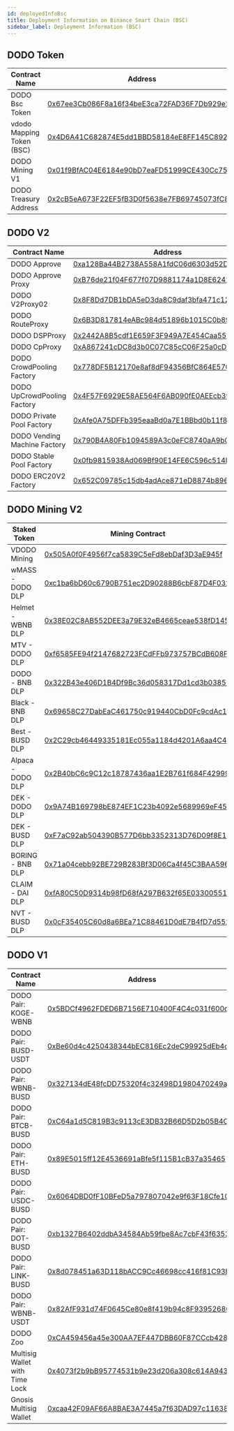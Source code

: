 ```yaml
---
id: deployedInfoBsc
title: Deployment Information on Binance Smart Chain (BSC) 
sidebar_label: Deployment Information (BSC)
---
```


## DODO Token

| Contract Name             | Address                                                                                                              |
| ------------------------- | ---------------------------------------------------------------------------------------------------------------------|
| DODO Bsc Token            | [0x67ee3Cb086F8a16f34beE3ca72FAD36F7Db929e2](https://bscscan.com/address/0x67ee3Cb086F8a16f34beE3ca72FAD36F7Db929e2) |
| vdodo Mapping Token (BSC) | [0x4D6A41C682874E5dd1BBD58184eE8FF145C89202](https://bscscan.com/address/0x4D6A41C682874E5dd1BBD58184eE8FF145C89202) |
| DODO Mining V1            | [0x01f9BfAC04E6184e90bD7eaFD51999CE430Cc750](https://bscscan.com/address/0x01f9BfAC04E6184e90bD7eaFD51999CE430Cc750) |
| DODO Treasury Address      | [0x2cB5eA673F22EF5fB3D0f5638e7FB69745073fC8](https://bscscan.com/address/0x2cB5eA673F22EF5fB3D0f5638e7FB69745073fC8) |


## DODO V2

| Contract Name                  | Address                                                                                                               |
| ------------------------------ | --------------------------------------------------------------------------------------------------------------------- |
| DODO Approve                   | [0xa128Ba44B2738A558A1fdC06d6303d52D3Cef8c1](https://bscscan.com/address/0xa128Ba44B2738A558A1fdC06d6303d52D3Cef8c1) |
| DODO Approve Proxy             | [0xB76de21f04F677f07D9881174a1D8E624276314C](https://bscscan.com/address/0xB76de21f04F677f07D9881174a1D8E624276314C) |
| DODO V2Proxy02                 | [0x8F8Dd7DB1bDA5eD3da8C9daf3bfa471c12d58486](https://bscscan.com/address/0x8F8Dd7DB1bDA5eD3da8C9daf3bfa471c12d58486) |
| DODO RouteProxy                | [0x6B3D817814eABc984d51896b1015C0b89E9737Ca](https://bscscan.com/address/0x6B3D817814eABc984d51896b1015C0b89E9737Ca) |
| DODO DSPProxy                  | [0x2442A8B5cdf1E659F3F949A7E454Caa554D4E65a](https://bscscan.com/address/0x2442A8B5cdf1E659F3F949A7E454Caa554D4E65a) |
| DODO CpProxy                   | [0xA867241cDC8d3b0C07C85cC06F25a0cD3b5474d8](https://bscscan.com/address/0xA867241cDC8d3b0C07C85cC06F25a0cD3b5474d8) |
| DODO CrowdPooling Factory      | [0x778DF5B12170e8af8dF94356BfC864E57CE185DC](https://bscscan.com/address/0x778DF5B12170e8af8dF94356BfC864E57CE185DC) |
| DODO UpCrowdPooling Factory    | [0x4F57F6929E58AE564F6AB090fE0AEEcb39B0f270](https://bscscan.com/address/0x4F57F6929E58AE564F6AB090fE0AEEcb39B0f270) |
| DODO Private Pool Factory      | [0xAfe0A75DFFb395eaaBd0a7E1BBbd0b11f8609eeF](https://bscscan.com/address/0xAfe0A75DFFb395eaaBd0a7E1BBbd0b11f8609eeF) |
| DODO Vending Machine Factory   | [0x790B4A80Fb1094589A3c0eFC8740aA9b0C1733fB](https://bscscan.com/address/0x790B4A80Fb1094589A3c0eFC8740aA9b0C1733fB) |
| DODO Stable Pool Factory       | [0x0fb9815938Ad069Bf90E14FE6C596c514BEDe767](https://bscscan.com/address/0x0fb9815938Ad069Bf90E14FE6C596c514BEDe767) |
| DODO ERC20V2 Factory           | [0x652C09785c15db4adAce871eD8874b8968A19A4D](https://bscscan.com/address/0x652C09785c15db4adAce871eD8874b8968A19A4D) |

## DODO Mining V2

| Staked Token                   | Mining Contract                                                                                                      |
| ------------------------------ | ---------------------------------------------------------------------------------------------------------------------|
| VDODO Mining                   | [0x505A0f0F4956f7ca5839C5eFd8ebDaf3D3aE945f](https://bscscan.com/address/0x505A0f0F4956f7ca5839C5eFd8ebDaf3D3aE945f) |
| wMASS - DODO DLP               | [0xc1ba6bD60c6790B751ec2D90288B6cbF87D4F032](https://bscscan.com/address/0xc1ba6bD60c6790B751ec2D90288B6cbF87D4F032) |
| Helmet - WBNB DLP              | [0x38E02C8AB552DEE3a79E32eB4665ceae538fD145](https://bscscan.com/address/0x38E02C8AB552DEE3a79E32eB4665ceae538fD145) |
| MTV - DODO DLP                 | [0xf6585FE94f2147682723FCdFFb973757BCdB608F](https://bscscan.com/address/0xf6585FE94f2147682723FCdFFb973757BCdB608F) |
| DODO - BNB DLP                 | [0x322B43e406D1B4Df9Bc36d058317Dd1cd3b0385F](https://bscscan.com/address/0x322B43e406D1B4Df9Bc36d058317Dd1cd3b0385F) |
| Black - BNB DLP                | [0x69658C27DabEaC461750c919440CbD0Fc9cdAc13](https://bscscan.com/address/0x69658C27DabEaC461750c919440CbD0Fc9cdAc13) |
| Best - BUSD DLP                | [0x2C29cb46449335181Ec055a1184d4201A6aa4C47](https://bscscan.com/address/0x2C29cb46449335181Ec055a1184d4201A6aa4C47) |
| Alpaca - DODO DLP              | [0x2B40bC6c9C12c18787436aa1E2B761f684F42999](https://bscscan.com/address/0x2B40bC6c9C12c18787436aa1E2B761f684F42999) |
| DEK - DODO DLP                 | [0x9A74B169798bE874EF1C23b4092e5689969eF45E](https://bscscan.com/address/0x9A74B169798bE874EF1C23b4092e5689969eF45E) |
| DEK - BUSD DLP                 | [0xF7aC92ab504390B577D6bb3352313D76D09f8E18](https://bscscan.com/address/0xF7aC92ab504390B577D6bb3352313D76D09f8E18) |
| BORING - BNB DLP               | [0x71a04cebb92BE729B283Bf3D06Ca4f45C3BAA596](https://bscscan.com/address/0x71a04cebb92BE729B283Bf3D06Ca4f45C3BAA596) |
| CLAIM - DAI DLP                | [0xfA80C50D9314b98fD68fA297B632f65E03300551](https://bscscan.com/address/0xfA80C50D9314b98fD68fA297B632f65E03300551) |
| NVT - BUSD DLP                 | [0x0cF35405C60d8a6BEa71C88461D0dE7B4fD7d552](https://bscscan.com/address/0x0cF35405C60d8a6BEa71C88461D0dE7B4fD7d552) |


## DODO V1

| Contract Name                  | Address                                                                                                              |
| ------------------------------ | -------------------------------------------------------------------------------------------------------------------- |
| DODO Pair: KOGE-WBNB           | [0x5BDCf4962FDED6B7156E710400F4C4c031f600dC](https://bscscan.com/address/0x5BDCf4962FDED6B7156E710400F4C4c031f600dC) |
| DODO Pair: BUSD-USDT           | [0xBe60d4c4250438344bEC816Ec2deC99925dEb4c7](https://bscscan.com/address/0xBe60d4c4250438344bEC816Ec2deC99925dEb4c7) |
| DODO Pair: WBNB-BUSD           | [0x327134dE48fcDD75320f4c32498D1980470249ae](https://bscscan.com/address/0x327134dE48fcDD75320f4c32498D1980470249ae) |
| DODO Pair: BTCB-BUSD           | [0xC64a1d5C819B3c9113cE3DB32B66D5D2b05B4CEf](https://bscscan.com/address/0xC64a1d5C819B3c9113cE3DB32B66D5D2b05B4CEf) |
| DODO Pair: ETH-BUSD            | [0x89E5015ff12E4536691aBfe5f115B1cB37a35465](https://bscscan.com/address/0x89E5015ff12E4536691aBfe5f115B1cB37a35465) |
| DODO Pair: USDC-BUSD           | [0x6064DBD0fF10BFeD5a797807042e9f63F18Cfe10](https://bscscan.com/address/0x6064DBD0fF10BFeD5a797807042e9f63F18Cfe10) |
| DODO Pair: DOT-BUSD            | [0xb1327B6402ddbA34584Ab59fbe8Ac7cbF43f6353](https://bscscan.com/address/0xb1327B6402ddbA34584Ab59fbe8Ac7cbF43f6353) |
| DODO Pair: LINK-BUSD           | [0x8d078451a63D118bACC9Cc46698cc416f81C93E2](https://bscscan.com/address/0x8d078451a63D118bACC9Cc46698cc416f81C93E2) |
| DODO Pair: WBNB-USDT           | [0x82AfF931d74F0645Ce80e8f419b94c8F93952686](https://bscscan.com/address/0x82AfF931d74F0645Ce80e8f419b94c8F93952686) |
| DODO Zoo                       | [0xCA459456a45e300AA7EF447DBB60F87CCcb42828](https://bscscan.com/address/0xCA459456a45e300AA7EF447DBB60F87CCcb42828) |
| Multisig Wallet with Time Lock | [0x4073f2b9bB95774531b9e23d206a308c614A943a](https://bscscan.com/address/0x4073f2b9bB95774531b9e23d206a308c614A943a) |
| Gnosis Multisig Wallet         | [0xcaa42F09AF66A8BAE3A7445a7f63DAD97c11638b](https://bscscan.com/address/0xcaa42F09AF66A8BAE3A7445a7f63DAD97c11638b) |

